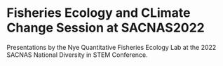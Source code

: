 # Fisheries Ecology and CLimate Change Session at SACNAS2022
Presentations by the Nye Quantitative Fisheries Ecology Lab at the 2022 SACNAS National Diversity in STEM Conference.

